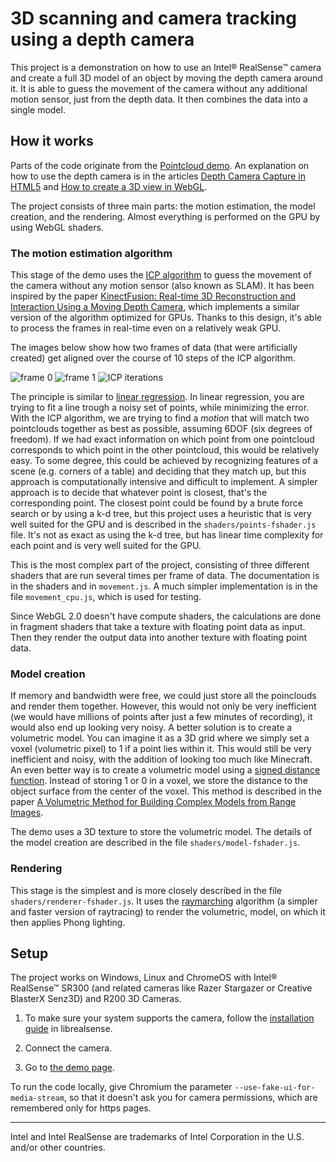 # 3D scanning and camera tracking using a depth camera

This project is a demonstration on how to use an Intel® RealSense™ camera and
create a full 3D model of an object by moving the
depth camera around it. It is able to guess the movement of the camera without
any additional motion sensor, just from the depth data. It then combines the
data into a single model.

## How it works

Parts of the code originate from the [Pointcloud
demo](https://github.com/01org/depthcamera-pointcloud-web-demo). An explanation
on how to use the depth camera is in the articles [Depth Camera Capture in
HTML5](https://01.org/chromium/blogs/astojilj/2017/depth-camera-capture-html5)
and [How to create a 3D view in
WebGL](https://01.org/blogs/mkollaro/2017/how-to-create-3d-view-in-webgl).

The project consists of three main parts: the motion estimation, the model
creation, and the rendering. Almost everything is performed on the GPU by using
WebGL shaders.

### The motion estimation algorithm

This stage of the demo uses the [ICP
algorithm](https://en.wikipedia.org/wiki/Iterative_closest_point) to guess the
movement of the camera without any motion sensor (also known as SLAM). It has
been inspired by the paper [KinectFusion: Real-time 3D Reconstruction and
Interaction Using a Moving Depth
Camera](https://www.microsoft.com/en-us/research/publication/kinectfusion-real-time-3d-reconstruction-and-interaction-using-a-moving-depth-camera/),
which implements a similar version of the algorithm optimized for GPUs. Thanks
to this design, it's able to process the frames in real-time even on
a relatively weak GPU.

The images below show how two frames of data (that were artificially created)
get aligned over the course of 10 steps of the ICP algorithm.

![frame 0](https://github.com/intel/depthcamera-3d-model-web-demo/raw/master/images/frame0.png)
![frame 1](https://github.com/intel/depthcamera-3d-model-web-demo/raw/master/images/frame1.png)
![ICP iterations](https://github.com/intel/depthcamera-3d-model-web-demo/raw/master/images/icp.gif)

The principle is similar to
[linear regression](https://en.wikipedia.org/wiki/Linear_regression). In linear
regression, you are trying to fit a line trough a noisy set of points,
while minimizing the error. With the ICP algorithm, we are trying to find
a *motion* that will match two pointclouds together as best as possible,
assuming 6DOF (six degrees of freedom). If we had exact information on which
point from one pointcloud corresponds to which point in the other pointcloud,
this would be relatively easy. To some degree, this could be achieved by
recognizing features of a scene (e.g. corners of a table) and deciding that they
match up, but this approach is computationally intensive and difficult to
implement. A simpler approach is to decide that whatever point is closest,
that's the corresponding point. The closest point could be found by a brute
force search or by using a k-d tree, but this project uses a heuristic that is
very well suited for the GPU and is described in the `shaders/points-fshader.js`
file. It's not as exact as using the k-d tree, but has linear time complexity
for each point and is very well suited for the GPU.

This is the most complex part of the project, consisting of three different
shaders that are run several times per frame of data. The documentation is
in the shaders and in `movement.js`.
A much simpler implementation is in the file `movement_cpu.js`, which is used for
testing.

Since WebGL 2.0 doesn't have compute shaders, the
calculations are done in fragment shaders that take a texture with floating
point data as input. Then they render the output data into another texture with
floating point data.

### Model creation

If memory and bandwidth were free, we could just store all the poinclouds and
render them together. However, this would not only be very inefficient (we would
have millions of points after just a few minutes of recording), it would also
end up looking very noisy. A better solution is to create a volumetric model.
You can imagine it as a 3D grid where we simply set a voxel (volumetric pixel)
to 1 if a point lies within it. This would still be very inefficient and noisy,
with the addition of looking too much like Minecraft. An even better way is to
create a volumetric model using a
[signed distance function](https://en.wikipedia.org/wiki/Signed_distance_function).
Instead of storing 1 or 0 in a voxel, we store the distance to the object
surface from the center of the voxel. This method is described in the paper [A
Volumetric Method for Building Complex Models from Range
Images](http://graphics.stanford.edu/papers/volrange/).

The demo uses a 3D texture to store the volumetric model. The details of the
model creation are described in the file `shaders/model-fshader.js`.

### Rendering

This stage is the simplest and is more closely described in the file
`shaders/renderer-fshader.js`. It uses the 
[raymarching](http://www.alanzucconi.com/2016/07/01/raymarching/)
algorithm (a simpler and faster version of raytracing) to render the volumetric,
model, on which it then applies Phong lighting.

## Setup

The project works on Windows, Linux and ChromeOS with Intel® RealSense™ SR300
(and related cameras like Razer Stargazer or Creative BlasterX Senz3D) and R200
3D Cameras.


1. To make sure your system supports the camera, follow the [installation
guide](https://github.com/IntelRealSense/librealsense#installation-guide)
in librealsense.

2. Connect the camera.

3. Go to
[the demo page](https://intel.github.io/depthcamera-3d-model-web-demo).


To run the code locally, give Chromium the parameter
`--use-fake-ui-for-media-stream`, so that it doesn't ask you for camera
permissions, which are remembered only for https pages.

---
Intel and Intel RealSense are trademarks of Intel Corporation in the U.S. and/or
other countries.
